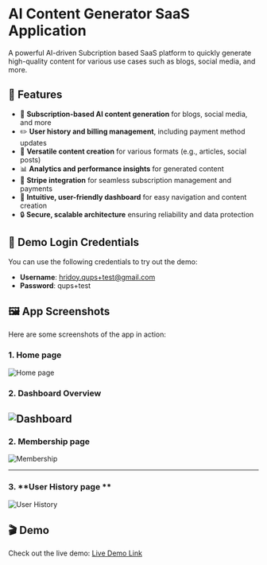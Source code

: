 # AI Content Generator SaaS Application

A powerful AI-driven Subcription based SaaS platform to quickly generate high-quality content for various use cases such as blogs, social media, and more.

## 🚀 Features

- 🌟 **Subscription-based AI content generation** for blogs, social media, and more
- ✏️ **User history and billing management**, including payment method updates
- 📝 **Versatile content creation** for various formats (e.g., articles, social posts)
- 📊 **Analytics and performance insights** for generated content
- 🔄 **Stripe integration** for seamless subscription management and payments
- 🎨 **Intuitive, user-friendly dashboard** for easy navigation and content creation
- 🔒 **Secure, scalable architecture** ensuring reliability and data protection

## 🔑 Demo Login Credentials

You can use the following credentials to try out the demo:

- **Username**: hridoy.qups+test@gmail.com
- **Password**: qups+test

## 🖼️ App Screenshots

Here are some screenshots of the app in action:

### 1. **Home page**
![Home page](https://github.com/user-attachments/assets/a2fc4703-6ee1-46f2-af26-0d036937d890)
### 2. **Dashboard Overview**
![Dashboard](https://github.com/user-attachments/assets/36e57777-e01d-4a6e-967a-0b66746a726d)
---

### 2. **Membership page**

![Membership](https://github.com/user-attachments/assets/36b805c4-b1e6-48ab-9e7d-130a63df6769)

---

### 3. **User History page **

![User History](https://github.com/user-attachments/assets/7a4f3156-8120-4e7d-9a1c-d2ade035c9ee)


## 🎬 Demo

Check out the live demo: [Live Demo Link](https://content-generator-ai-nextjs.vercel.app/)

